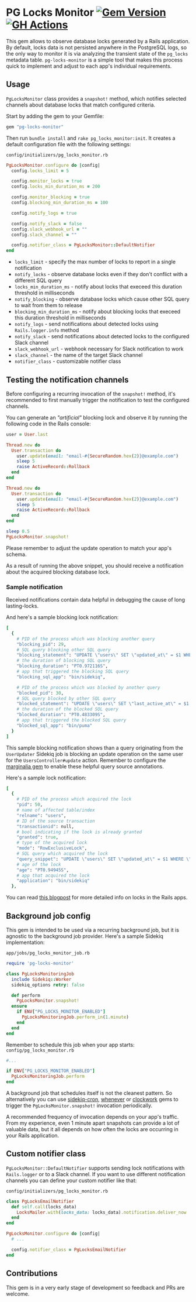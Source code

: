 # PG Locks Monitor [![Gem Version](https://badge.fury.io/rb/pg-locks-monitor.svg)](https://badge.fury.io/rb/pg-locks-monitor) [![GH Actions](https://github.com/pawurb/pg-locks-monitor/actions/workflows/ci.yml/badge.svg)](https://github.com/pawurb/pg-locks-monitor/actions)

This gem allows to observe database locks generated by a Rails application. By default, locks data is not persisted anywhere in the PostgreSQL logs, so the only way to monitor it is via analyzing the transient state of the `pg_locks` metadata table. `pg-locks-monitor` is a simple tool that makes this process quick to implement and adjust to each app's individual requirements.

## Usage

`PgLocksMonitor` class provides a `snapshot!` method, which notifies selected channels about database locks that match configured criteria.

Start by adding the gem to your Gemfile:

```ruby
gem "pg-locks-monitor"
```

Then run `bundle install` and `rake pg_locks_monitor:init`. It creates a default configuration file with the following settings:

`config/initializers/pg_locks_monitor.rb`
```ruby
PgLocksMonitor.configure do |config|
  config.locks_limit = 5

  config.monitor_locks = true
  config.locks_min_duration_ms = 200

  config.monitor_blocking = true
  config.blocking_min_duration_ms = 100

  config.notify_logs = true

  config.notify_slack = false
  config.slack_webhook_url = ""
  config.slack_channel = ""

  config.notifier_class = PgLocksMonitor::DefaultNotifier
end
```

- `locks_limit` - specify the max number of locks to report in a single notification
- `notify_locks` - observe database locks even if they don't conflict with a different SQL query
- `locks_min_duration_ms` - notify about locks that execeed this duration threshold in milliseconds
- `notify_blocking` - observe database locks which cause other SQL query to wait from them to release
- `blocking_min_duration_ms` - notify about blocking locks that execeed this duration threshold in milliseconds
- `notify_logs` - send notifications about detected locks using `Rails.logger.info` method
- `notify_slack` - send notifications about detected locks to the configured Slack channel
- `slack_webhook_url` - webhook necessary for Slack notification to work
- `slack_channel` - the name of the target Slack channel
- `notifier_class` - customizable notifier class


## Testing the notification channels

Before configuring a recurring invocation of the `snapshot!` method, it's recommended to first manually trigger the notification to test the configured channels.

You can generate an _"artificial"_ blocking lock and observe it by running the following code in the Rails console:

```ruby
user = User.last

Thread.new do
  User.transaction do
    user.update(email: "email-#{SecureRandom.hex(2)}@example.com")
    sleep 5
    raise ActiveRecord::Rollback
  end
end

Thread.new do
  User.transaction do
    user.update(email: "email-#{SecureRandom.hex(2)}@example.com")
    sleep 5
    raise ActiveRecord::Rollback
  end
end

sleep 0.5
PgLocksMonitor.snapshot!
```

Please remember to adjust the update operation to match your app's schema.

As a result of running the above snippet, you should receive a notification about the acquired blocking database lock.

### Sample notification

Received notifications contain data helpful in debugging the cause of long lasting-locks.

And here's a sample blocking lock notification: 

```ruby
[
  {
    # PID of the process which was blocking another query
    "blocking_pid": 29,
    # SQL query blocking other SQL query
    "blocking_statement": "UPDATE \"users\" SET \"updated_at\" = $1 WHERE \"users\".\"id\" = $2 from/sidekiq_job:UserUpdater/",
    # the duration of blocking SQL query
    "blocking_duration": "PT0.972116S",
    # app that triggered the blocking SQL query
    "blocking_sql_app": "bin/sidekiq",

    # PID of the process which was blocked by another query
    "blocked_pid": 30,
    # SQL query blocked by other SQL query
    "blocked_statement": "UPDATE \"users\" SET \"last_active_at\" = $1 WHERE \"users\".\"id\" = $2 from/controller_with_namespace:UsersController,action:update/",
    # the duration of the blocked SQL query
    "blocked_duration": "PT0.483309S",
    # app that triggered the blocked SQL query
    "blocked_sql_app": "bin/puma"
  }
]
```

This sample blocking notification shows than a query originating from the `UserUpdater` Sidekiq job is blocking an update operation on the same user for the `UsersController#update` action. Remember to configure the [marginalia gem](https://github.com/basecamp/marginalia) to enable these helpful query source annotations.

Here's a sample lock notification:

```ruby
[
  {
    # PID of the process which acquired the lock
    "pid": 50,
    # name of affected table/index
    "relname": "users",
    # ID of the source transaction
    "transactionid": null,
    # bool indicating if the lock is already granted
    "granted": true,
    # type of the acquired lock
    "mode": "RowExclusiveLock",
    # SQL query which acquired the lock
    "query_snippet": "UPDATE \"users\" SET \"updated_at\" = $1 WHERE \"users\".\"id\" = $2 from/sidekiq_job:UserUpdater/",
    # age of the lock
    "age": "PT0.94945S",
    # app that acquired the lock
    "application": "bin/sidekiq"
  },
```

You can read [this blogpost](https://pawelurbanek.com/rails-postgresql-locks) for more detailed info on locks in the Rails apps.

## Background job config

This gem is intended to be used via a recurring background job, but it is agnostic to the background job provider. Here's a sample Sidekiq implementation:

`app/jobs/pg_locks_monitor_job.rb`
```ruby
require 'pg-locks-monitor'

class PgLocksMonitoringJob
  include Sidekiq::Worker
  sidekiq_options retry: false

  def perform
    PgLocksMonitor.snapshot!
  ensure
    if ENV["PG_LOCKS_MONITOR_ENABLED"]
      PgLocksMonitoringJob.perform_in(1.minute)
    end
  end
end
```

Remember to schedule this job when your app starts:
`config/pg_locks_monitor.rb`

```ruby
#... 

if ENV["PG_LOCKS_MONITOR_ENABLED"]
  PgLocksMonitoringJob.perform
end
```

A background job that schedules itself is not the cleanest pattern. So alternatively you can use [sidekiq-cron](https://github.com/sidekiq-cron/sidekiq-cron), [whenever](https://github.com/javan/whenever) or [clockwork](https://github.com/adamwiggins/clockwork) gems to trigger the `PgLocksMonitor.snapshot!` invocation periodically.

A recommended frequency of invocation depends on your app's traffic. From my experience, even 1 minute apart snapshots can provide a lot of valuable data, but it all depends on how often the locks are occurring in your Rails application.

## Custom notifier class

`PgLocksMonitor::DefaultNotifier` supports sending lock notifications with `Rails.logger` or to a Slack channel. If you want to use different notification channels you can define your custom notifier like that:

`config/initializers/pg_locks_monitor.rb`
```ruby
class PgLocksEmailNotifier
  def self.call(locks_data)
    LocksMailer.with(locks_data: locks_data).notification.deliver_now
  end
end

PgLocksMonitor.configure do |config|
  # ...

  config.notifier_class = PgLocksEmailNotifier
end

```

## Contributions

This gem is in a very early stage of development so feedback and PRs are welcome.
